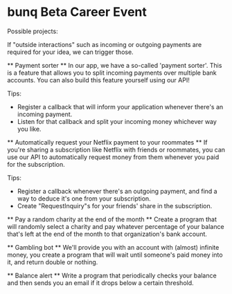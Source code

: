 # bunq Beta Career Event 

Possible projects:

If "outside interactions" such as incoming or outgoing payments are required for your idea,
we can trigger those.

** Payment sorter **
In our app, we have a so-called 'payment sorter'. This is a feature that allows you to split incoming
payments over multiple bank accounts. You can also build this feature yourself using our API!

Tips:
- Register a callback that will inform your application whenever there's an incoming payment.
- Listen for that callback and split your incoming money whichever way you like.

** Automatically request your Netflix payment to your roommates **
If you're sharing a subscription like Netflix with friends or roommates, you can use our API
to automatically request money from them whenever you paid for the subscription.

Tips:
- Register a callback whenever there's an outgoing payment, and find a way to deduce it's one from
  your subscription.
- Create "RequestInquiry"s for your friends' share in the subscription.

** Pay a random charity at the end of the month **
Create a program that will randomly select a charity and pay whatever percentage of your balance that's
left at the end of the month to that organization's bank account.

** Gambling bot **
We'll provide you with an account with (almost) infinite money, you create a program that will wait
until someone's paid money into it, and return double or nothing. 

** Balance alert **
Write a program that periodically checks your balance and then sends you an email if it drops below a 
certain threshold.
